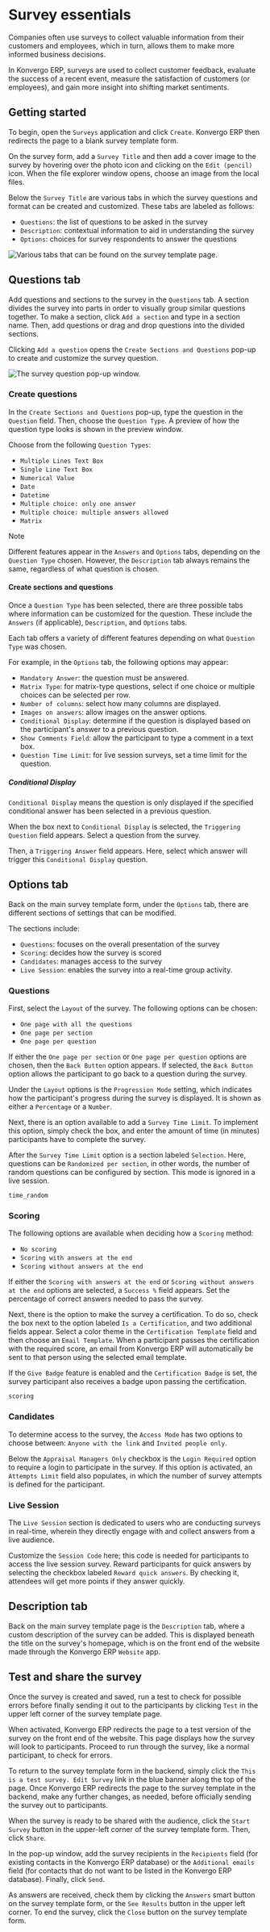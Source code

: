 # Survey essentials

Companies often use surveys to collect valuable information from their
customers and employees, which in turn, allows them to make more
informed business decisions.

In Konvergo ERP, surveys are used to collect customer feedback, evaluate the
success of a recent event, measure the satisfaction of customers (or
employees), and gain more insight into shifting market sentiments.

## Getting started

To begin, open the `Surveys` application and click `Create`. Konvergo ERP then
redirects the page to a blank survey template form.

On the survey form, add a `Survey Title` and then add a cover image to
the survey by hovering over the photo icon and clicking on the
`Edit (pencil)` icon. When the file explorer window opens, choose an
image from the local files.

Below the `Survey Title` are various tabs in which the survey questions
and format can be created and customized. These tabs are labeled as
follows:

- `Questions`: the list of questions to be asked in the survey
- `Description`: contextual information to aid in understanding the
  survey
- `Options`: choices for survey respondents to answer the questions

<img src="create/questions-description-options.png" class="align-center"
alt="Various tabs that can be found on the survey template page." />

## Questions tab

Add questions and sections to the survey in the `Questions` tab. A
section divides the survey into parts in order to visually group similar
questions together. To make a section, click `Add a section` and type in
a section name. Then, add questions or drag and drop questions into the
divided sections.

Clicking `Add a question` opens the `Create Sections and Questions`
pop-up to create and customize the survey question.

<img src="create/survey-question-pop-up.png" class="align-center"
alt="The survey question pop-up window." />

### Create questions

In the `Create Sections and Questions` pop-up, type the question in the
`Question` field. Then, choose the `Question Type`. A preview of how the
question type looks is shown in the preview window.

Choose from the following `Question Types`:

- `Multiple Lines Text Box`
- `Single Line Text Box`
- `Numerical Value`
- `Date`
- `Datetime`
- `Multiple choice: only one answer`
- `Multiple choice: multiple answers allowed`
- `Matrix`

> [!NOTE]
> Different features appear in the `Answers` and `Options` tabs,
> depending on the `Question Type` chosen. However, the `Description`
> tab always remains the same, regardless of what question is chosen.

#### Create sections and questions

Once a `Question Type` has been selected, there are three possible tabs
where information can be customized for the question. These include the
`Answers` (if applicable), `Description`, and `Options` tabs.

Each tab offers a variety of different features depending on what
`Question Type` was chosen.

For example, in the `Options` tab, the following options may appear:

- `Mandatory Answer`: the question must be answered.
- `Matrix Type`: for matrix-type questions, select if one choice or
  multiple choices can be selected per row.
- `Number of columns`: select how many columns are displayed.
- `Images on answers`: allow images on the answer options.
- `Conditional Display`: determine if the question is displayed based on
  the participant's answer to a previous question.
- `Show Comments Field`: allow the participant to type a comment in a
  text box.
- `Question Time Limit`: for live session surveys, set a time limit for
  the question.

##### Conditional Display

`Conditional Display` means the question is only displayed if the
specified conditional answer has been selected in a previous question.

When the box next to `Conditional Display` is selected, the `Triggering
Question` field appears. Select a question from the survey.

Then, a `Triggering Answer` field appears. Here, select which answer
will trigger this `Conditional Display` question.

## Options tab

Back on the main survey template form, under the `Options` tab, there
are different sections of settings that can be modified.

The sections include:

- `Questions`: focuses on the overall presentation of the survey
- `Scoring`: decides how the survey is scored
- `Candidates`: manages access to the survey
- `Live Session`: enables the survey into a real-time group activity.

### Questions

First, select the `Layout` of the survey. The following options can be
chosen:

- `One page with all the questions`
- `One page per section`
- `One page per question`

If either the `One page per section` or `One page per question` options
are chosen, then the `Back Button` option appears. If selected, the
`Back Button` option allows the participant to go back to a question
during the survey.

Under the `Layout` options is the `Progression Mode` setting, which
indicates how the participant's progress during the survey is displayed.
It is shown as either a `Percentage` or a `Number`.

Next, there is an option available to add a `Survey Time Limit`. To
implement this option, simply check the box, and enter the amount of
time (in minutes) participants have to complete the survey.

After the `Survey Time Limit` option is a section labeled `Selection`.
Here, questions can be `Randomized per section`, in other words, the
number of random questions can be configured by section. This mode is
ignored in a live session.

<div class="seealso">

`time_random`

</div>

### Scoring

The following options are available when deciding how a `Scoring`
method:

- `No scoring`
- `Scoring with answers at the end`
- `Scoring without answers at the end`

If either the `Scoring with answers at the end` or
`Scoring without answers at
the end` options are selected, a `Success %` field appears. Set the
percentage of correct answers needed to pass the survey.

Next, there is the option to make the survey a certification. To do so,
check the box next to the option labeled `Is a Certification`, and two
additional fields appear. Select a color theme in the
`Certification Template` field and then choose an `Email
Template`. When a participant passes the certification with the required
score, an email from Konvergo ERP will automatically be sent to that person
using the selected email template.

If the `Give Badge` feature is enabled and the `Certification Badge` is
set, the survey participant also receives a badge upon passing the
certification.

<div class="seealso">

`scoring`

</div>

### Candidates

To determine access to the survey, the `Access Mode` has two options to
choose between: `Anyone with the link` and `Invited people only`.

Below the `Appraisal Managers Only` checkbox is the `Login Required`
option to require a login to participate in the survey. If this option
is activated, an `Attempts
Limit` field also populates, in which the number of survey attempts is
defined for the participant.

### Live Session

The `Live Session` section is dedicated to users who are conducting
surveys in real-time, wherein they directly engage with and collect
answers from a live audience.

Customize the `Session Code` here; this code is needed for participants
to access the live session survey. Reward participants for quick answers
by selecting the checkbox labeled `Reward quick answers`. By checking
it, attendees will get more points if they answer quickly.

## Description tab

Back on the main survey template page is the `Description` tab, where a
custom description of the survey can be added. This is displayed beneath
the title on the survey's homepage, which is on the front end of the
website made through the Konvergo ERP `Website` app.

## Test and share the survey

Once the survey is created and saved, run a test to check for possible
errors before finally sending it out to the participants by clicking
`Test` in the upper left corner of the survey template page.

When activated, Konvergo ERP redirects the page to a test version of the survey
on the front end of the website. This page displays how the survey will
look to participants. Proceed to run through the survey, like a normal
participant, to check for errors.

To return to the survey template form in the backend, simply click the
`This is a test
survey. Edit Survey` link in the blue banner along the top of the page.
Once Konvergo ERP redirects the page to the survey template in the backend, make
any further changes, as needed, before officially sending the survey out
to participants.

When the survey is ready to be shared with the audience, click the
`Start Survey` button in the upper-left corner of the survey template
form. Then, click `Share`.

In the pop-up window, add the survey recipients in the `Recipients`
field (for existing contacts in the Konvergo ERP database) or the
`Additional emails` field (for contacts that do not want to be listed in
the Konvergo ERP database). Finally, click `Send`.

As answers are received, check them by clicking the `Answers` smart
button on the survey template form, or the `See Results` button in the
upper left corner. To end the survey, click the `Close` button on the
survey template form.
